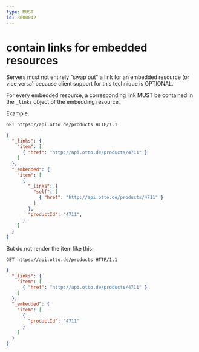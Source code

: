 ```yaml
---
type: MUST
id: R000042
---
```


# contain links for embedded resources

Servers must not entirely "swap out" a link for an embedded resource (or vice versa) because client support for this technique is OPTIONAL.

For every embedded resource, a corresponding link MUST be contained in the `_links` object of the embedding resource.

Example:

```http request
GET https://api.otto.de/products HTTP/1.1
```

```json
{
  "_links": {
    "item": [
      { "href": "http://api.otto.de/products/4711" }
    ]
  },
  "_embedded": {
    "item": [
      {
        "_links": {
          "self": [
            { "href": "http://api.otto.de/products/4711" }
          ]
        },
        "productId": "4711",
      }
    ]
  }
}
```

But do not render the item like this:

```http request
GET https://api.otto.de/products HTTP/1.1
```

```json
{
  "_links": {
    "item": [
      { "href": "http://api.otto.de/products/4711" }
    ]
  },
  "_embedded": {
    "item": [
      {
        "productId": "4711"
      }
    ]
  }
}
```
